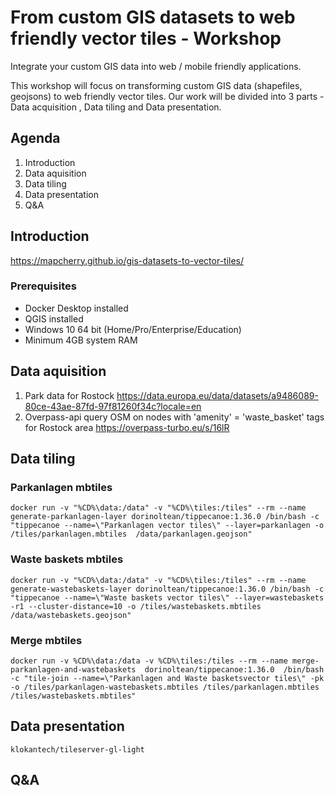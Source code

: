 # From custom GIS datasets to web friendly vector tiles - Workshop

Integrate your custom GIS data into web / mobile friendly applications.

This workshop will focus on transforming custom GIS data (shapefiles, geojsons) to web friendly vector tiles. Our work will be divided into 3 parts - Data acquisition , Data tiling and Data presentation.


## Agenda

1. Introduction
2. Data aquisition
3. Data tiling
4. Data presentation
5. Q&A

## Introduction

https://mapcherry.github.io/gis-datasets-to-vector-tiles/

### Prerequisites

 - Docker Desktop installed 
 - QGIS installed
 - Windows 10 64 bit (Home/Pro/Enterprise/Education)
 - Minimum 4GB system RAM

## Data aquisition
1. Park data for Rostock https://data.europa.eu/data/datasets/a9486089-80ce-43ae-87fd-97f81260f34c?locale=en
2. Overpass-api query OSM on nodes with 'amenity' = 'waste_basket' tags for Rostock area  https://overpass-turbo.eu/s/16lR


## Data tiling


### Parkanlagen mbtiles
```
docker run -v "%CD%\data:/data" -v "%CD%\tiles:/tiles" --rm --name generate-parkanlagen-layer dorinoltean/tippecanoe:1.36.0 /bin/bash -c "tippecanoe --name=\"Parkanlagen vector tiles\" --layer=parkanlagen -o /tiles/parkanlagen.mbtiles  /data/parkanlagen.geojson"
```


### Waste baskets mbtiles
```
docker run -v "%CD%\data:/data" -v "%CD%\tiles:/tiles" --rm --name generate-wastebaskets-layer dorinoltean/tippecanoe:1.36.0 /bin/bash -c "tippecanoe --name=\"Waste baskets vector tiles\" --layer=wastebaskets -r1 --cluster-distance=10 -o /tiles/wastebaskets.mbtiles  /data/wastebaskets.geojson"
```



### Merge mbtiles


```
docker run -v %CD%\data:/data -v %CD%\tiles:/tiles --rm --name merge-parkanlagen-and-wastebaskets  dorinoltean/tippecanoe:1.36.0  /bin/bash -c "tile-join --name=\"Parkanlagen and Waste basketsvector tiles\" -pk -o /tiles/parkanlagen-wastebaskets.mbtiles /tiles/parkanlagen.mbtiles /tiles/wastebaskets.mbtiles"
```


## Data presentation

`klokantech/tileserver-gl-light`

## Q&A
